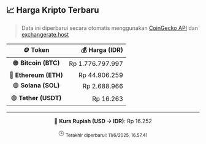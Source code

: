 

<!-- HARGA_KRIPTO -->
## 📈 Harga Kripto Terbaru

> Data ini diperbarui secara otomatis menggunakan [CoinGecko API](https://www.coingecko.com/) dan [exchangerate.host](https://exchangerate.host/)

<div align="center">

| 🪙 Token | 💰 Harga (IDR) |
|:------:|---------------:|
| 🟠 **Bitcoin (BTC)**   | Rp 1.776.797.997 |
| 🔵 **Ethereum (ETH)**  | Rp 44.906.259 |
| 🟣 **Solana (SOL)**    | Rp 2.688.966 |
| 🟢 **Tether (USDT)**   | Rp 16.263 |

---

💱 **Kurs Rupiah (USD → IDR)**: Rp 16.252

🕒 <sub>Terakhir diperbarui: 11/6/2025, 16.57.41</sub>

</div>
<!-- /HARGA_KRIPTO -->